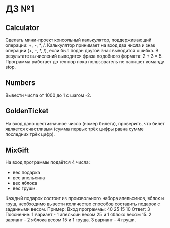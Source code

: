 # ДЗ №1
## Calculator
Сделать мини-проект консольный калькулятор, поддерживающий операции: +, -, *, /.
Калькулятор принимает на вход два числа и знак операции (+, -, *, /), если был подан другой знак выводится ошибка.
В результате вычислений выводится фраза подобного формата: 2 + 3 = 5.
Программа работает до тех пор пока пользователь не напишет команду stop.

## Numbers
Вывести числа от 1000 до 1 с шагом -2.

## GoldenTicket
На вход дано шестизначное число (номер билета), проверить, что билет является счастливым (сумма первых трёх цифры равна сумме последних трёх цифр).

## MixGift
На вход программы подаётся 4 числа: 
- вес подарка
- вес апельсина
- вес яблока
- вес груши. 

Каждый подарок состоит из произвольного набора апельсинов, яблок и груш, необходимо вывести количество способов составить подарок с заданными весом.
Пример:
Вход программы: 40 25 15 10
Ответ: 3
Пояснение:
1 вариант - 1 апельсин весом 25 и 1 яблоко весом 15.
2 вариант - 2 яблока весом 15 и 1 груша.
3 вариант - 4 груши.


